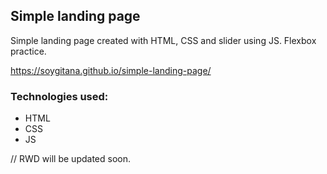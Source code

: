 ## Simple landing page

Simple landing page created with HTML, CSS and slider using JS. Flexbox practice.  

https://soygitana.github.io/simple-landing-page/

### Technologies used:

* HTML
* CSS
* JS

// RWD will be updated soon.

